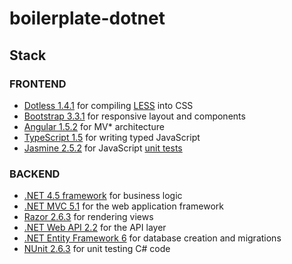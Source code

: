 # boilerplate-dotnet

## Stack

### FRONTEND

- [Dotless 1.4.1](http://www.dotlesscss.org/) for compiling [LESS](http://lesscss.org/) into CSS
- [Bootstrap 3.3.1](http://getbootstrap.com/css/) for responsive layout and components
- [Angular 1.5.2](https://angularjs.org/) for MV* architecture
- [TypeScript 1.5](http://www.typescriptlang.org/) for writing typed JavaScript
- [Jasmine 2.5.2](http://jasmine.github.io/2.5/introduction.html) for JavaScript [unit tests](http://olivercaine.co/tests)

### BACKEND

- [.NET 4.5 framework](https://www.microsoft.com/en-gb/download/details.aspx?id=30653.NET) for business logic
- [.NET MVC 5.1](http://www.asp.net/mvc/overview/releases/mvc51-release-notes) for the web application framework
- [Razor 2.6.3](http://www.asp.net/web-pages) for rendering views
- [.NET Web API 2.2](http://www.asp.net/web-api/overview/releases/whats-new-in-aspnet-web-api-22) for the API layer
- [.NET Entity Framework 6](http://www.asp.net/mvc/overview/getting-started/getting-started-with-ef-using-mvc/migrations-and-deployment-with-the-entity-framework-in-an-asp-net-mvc-application) for database creation and migrations
- [NUnit 2.6.3](http://www.nunit.org/index.php?p=docHome&r=2.6.3) for unit testing C# code

